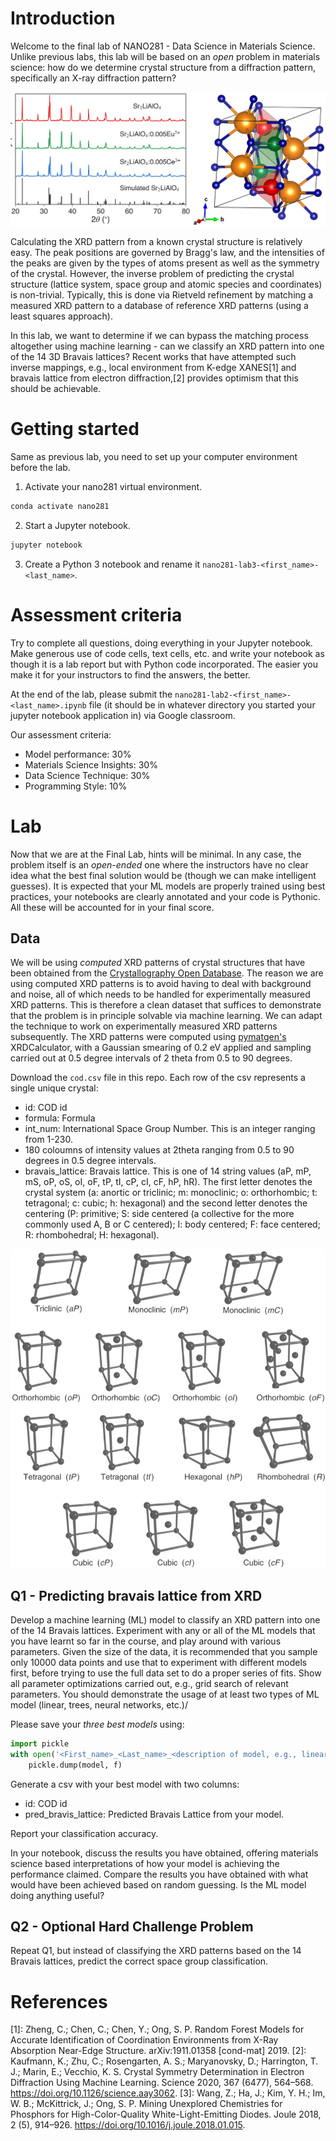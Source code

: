 # Introduction

Welcome to the final lab of NANO281 - Data Science in Materials Science. Unlike previous labs, this lab will be based on an *open* problem in materials science: how do we determine crystal structure from a diffraction pattern, specifically an X-ray diffraction pattern?

![XRD](xrd.png "XRD pattern of Sr2LiAlO4, the first known phase in the Sr-Li-Al-O system.[3]")

Calculating the XRD pattern from a known crystal structure is relatively easy. The peak positions are governed by Bragg's law, and the intensities of the peaks are given by the types of atoms present as well as the symmetry of the crystal. However, the inverse problem of predicting the crystal structure (lattice system, space group and atomic species and coordinates) is non-trivial. Typically, this is done via Rietveld refinement by matching a measured XRD pattern to a database of reference XRD patterns (using a least squares approach).

In this lab, we want to determine if we can bypass the matching process altogether using machine learning - can we classify an XRD pattern into one of the 14 3D Bravais lattices? Recent works that have attempted such inverse mappings, e.g., local environment from K-edge XANES[1] and bravais lattice from electron diffraction,[2] provides optimism that this should be achievable.

# Getting started

Same as previous lab, you need to set up your computer environment before the lab. 

1. Activate your nano281 virtual environment.
```bash
conda activate nano281
```

2. Start a Jupyter notebook.
```bash
jupyter notebook
```

3. Create a Python 3 notebook and rename it `nano281-lab3-<first_name>-<last_name>`.

# Assessment criteria

Try to complete all questions, doing everything in your Jupyter notebook. Make generous use of code cells, text cells, etc. and write your notebook as though it is a lab report but with Python code incorporated. The easier you make it for your instructors to find the answers, the better.

At the end of the lab, please submit the `nano281-lab2-<first_name>-<last_name>.ipynb` file (it should be in whatever directory you started your jupyter notebook application in) via Google classroom.

Our assessment criteria:

- Model performance: 30%
- Materials Science Insights: 30%
- Data Science Technique: 30%
- Programming Style: 10%


# Lab

Now that we are at the Final Lab, hints will be minimal. In any case, the problem itself is an *open-ended* one where the instructors have no clear idea what the best final solution would be (though we can make intelligent guesses). It is expected that your ML models are properly trained using best practices, your notebooks are clearly annotated and your code is Pythonic. All these will be accounted for in your final score.

## Data

We will be using *computed* XRD patterns of crystal structures that have been obtained from the [Crystallography Open Database](http://www.crystallography.net/cod/). The reason we are using computed XRD patterns is to avoid having to deal with background and noise, all of which needs to be handled for experimentally measured XRD patterns. This is therefore a clean dataset that suffices to demonstrate that the problem is in principle solvable via machine learning. We can adapt the technique to work on experimentally measured XRD patterns subsequently. The XRD patterns were computed using [pymatgen's](http://pymatgen.org) XRDCalculator, with a Gaussian smearing of 0.2 eV applied and sampling carried out at 0.5 degree intervals of 2 theta from 0.5 to 90 degrees.

Download the `cod.csv` file in this repo. Each row of the csv represents a single unique crystal:
- id: COD id
- formula: Formula
- int_num: International Space Group Number. This is an integer ranging from 1-230.
- 180 coloumns of intensity values at 2theta ranging from 0.5 to 90 degrees in 0.5 degree intervals.
- bravais_lattice: Bravais lattice. This is one of 14 string values (aP, mP, mS, oP, oS, oI, oF, tP, tI, cP, cI, cF, hP, hR). The first letter denotes the crystal system (a: anortic or triclinic; m: monoclinic; o: orthorhombic; t: tetragonal; c: cubic; h: hexagonal) and the second letter denotes the centering (P: primitive; S: side centered (a collective for the more commonly used A, B or C centered); I: body centered; F: face centered; R: rhombohedral; H: hexagonal).

![3D_bravais_lattices](bravais_lattices.png "The 14 3D bravais lattices.")

## Q1 - Predicting bravais lattice from XRD

Develop a machine learning (ML) model to classify an XRD pattern into one of the 14 Bravais lattices. Experiment with any or all of the ML models that you have learnt so far in the course, and play around with various parameters. Given the size of the data, it is recommended that you sample only 10000 data points and use that to experiment with different models first, before trying to use the full data set to do a proper series of fits. Show all parameter optimizations carried out, e.g., grid search of relevant parameters. You should demonstrate the usage of at least two types of ML model (linear, trees, neural networks, etc.)/

Please save your *three best models* using:
```python
import pickle
with open('<First_name>_<Last_name>_<description of model, e.g., linear, tree, etc.>.pkl') as f:
    pickle.dump(model, f)
```

Generate a csv with your best model with two columns:
- id: COD id
- pred_bravis_lattice: Predicted Bravais Lattice from your model.

Report your classification accuracy.

In your notebook, discuss the results you have obtained, offering materials science based interpretations of how your model is achieving the performance claimed. Compare the results you have obtained with what would have been achieved based on random guessing. Is the ML model doing anything useful?

## Q2 - Optional Hard Challenge Problem

Repeat Q1, but instead of classifying the XRD patterns based on the 14 Bravais lattices, predict the correct space group classification.

# References

[1]: Zheng, C.; Chen, C.; Chen, Y.; Ong, S. P. Random Forest Models for Accurate Identification of Coordination Environments from X-Ray Absorption Near-Edge Structure. arXiv:1911.01358 [cond-mat] 2019.
[2]: Kaufmann, K.; Zhu, C.; Rosengarten, A. S.; Maryanovsky, D.; Harrington, T. J.; Marin, E.; Vecchio, K. S. Crystal Symmetry Determination in Electron Diffraction Using Machine Learning. Science 2020, 367 (6477), 564–568. https://doi.org/10.1126/science.aay3062.
[3]: Wang, Z.; Ha, J.; Kim, Y. H.; Im, W. B.; McKittrick, J.; Ong, S. P. Mining Unexplored Chemistries for Phosphors for High-Color-Quality White-Light-Emitting Diodes. Joule 2018, 2 (5), 914–926. https://doi.org/10.1016/j.joule.2018.01.015.


